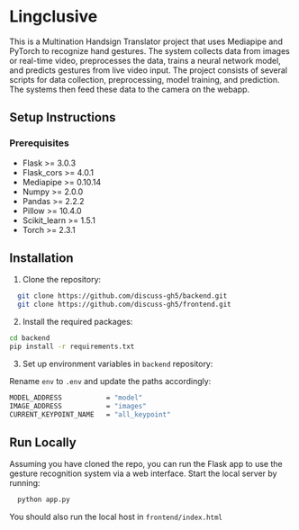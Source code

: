# Lingclusive

This is a Multination Handsign Translator project that uses Mediapipe and PyTorch to recognize hand gestures. The system collects data from images or real-time video, preprocesses the data, trains a neural network model, and predicts gestures from live video input. The project consists of several scripts for data collection, preprocessing, model training, and prediction. The systems then feed these data to the camera on the webapp.

## Setup Instructions

### Prerequisites

- Flask >= 3.0.3
- Flask_cors >= 4.0.1
- Mediapipe >= 0.10.14
- Numpy >= 2.0.0
- Pandas >= 2.2.2
- Pillow >= 10.4.0
- Scikit_learn >= 1.5.1
- Torch >= 2.3.1

## Installation

1. Clone the repository:

```bash
  git clone https://github.com/discuss-gh5/backend.git
  git clone https://github.com/discuss-gh5/frontend.git
```

2. Install the required packages:

```bash
cd backend
pip install -r requirements.txt
```

3. Set up environment variables in `backend` repository:

Rename `env` to `.env` and update the paths accordingly:

```bash
MODEL_ADDRESS           = "model"
IMAGE_ADDRESS           = "images"
CURRENT_KEYPOINT_NAME   = "all_keypoint"
```

## Run Locally

Assuming you have cloned the repo, you can run the Flask app to use the gesture recognition system via a web interface. Start the local server by running:

```bash
  python app.py
```

You should also run the local host in `frontend/index.html`
